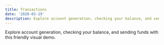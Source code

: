 ```yaml
---
title: Transactions
date: '2020-03-19'
description: Explore account generation, checking your balance, and sending funds with this friendly visual demo.
---
```


Explore account generation, checking your balance, and sending funds with this friendly visual demo.
